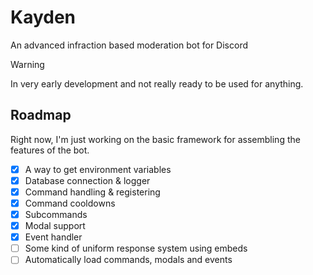 # Kayden

An advanced infraction based moderation bot for Discord 

> [!WARNING]  
> In very early development and not really ready to be used for anything.

## Roadmap

Right now, I'm just working on the basic framework for assembling the features of the bot.

- [x] A way to get environment variables
- [x] Database connection & logger
- [x] Command handling & registering
- [x] Command cooldowns
- [x] Subcommands
- [x] Modal support
- [x] Event handler
- [ ] Some kind of uniform response system using embeds
- [ ] Automatically load commands, modals and events